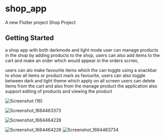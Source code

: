 # shop_app

A new Flutter project Shop Project

## Getting Started
a shop app with both darkmode and light mode user can manage products in the
shop by adding products to the shop, users can also add items to the cart
and make an order which would appear in the orders scrren, 

users can alo make favourite items which the can toggle using a snackbar
to show all items or product mark as favourite, users can also toggle between dark and light theme
which  apply on all screen  users can delete items from the cart and also from the manage product
the application also support editing of products and viewing the product 

![Screenshot (16)](https://user-images.githubusercontent.com/100732124/193114252-2e32605f-f4ac-4e72-b8dc-21176406d0ec.png)

![Screenshot_1664463373](https://user-images.githubusercontent.com/100732124/193114410-cec74de3-6290-426f-80f0-3cefccce72ca.png)


![Screenshot_1664464226](https://user-images.githubusercontent.com/100732124/193114509-1db342ab-d634-4675-a4e7-24b44cd73ac9.png)

![Screenshot_1664464226](https://user-images.githubusercontent.com/100732124/193114597-69df25ed-f8ed-47c8-8d56-d095c39f5db2.png)
![Screenshot_1664463734](https://user-images.githubusercontent.com/100732124/193114653-3a026483-e2a0-4677-94ec-4d73959c7f77.png)

